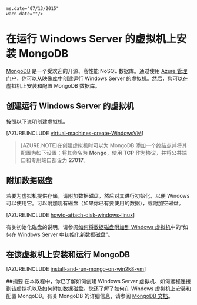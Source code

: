 <properties urlDisplayName="Install MongoDB" pageTitle="在 Windows Server 虚拟机上安装 MongoDB" metaKeywords="Azure vm, Azure MongoDB, Azure remote desktop" description="了解如何在运行 Windows Server 的 Azure VM 上安装 MongoDB。" metaCanonical="" services="virtual-machines" documentationCenter="" title="Install MongoDB on a virtual machine running Windows Server in Azure" authors="kathydav" solutions="" manager="timlt" editor="tysonn" />
<tags
	ms.service="virtual-machines"

	ms.date="07/13/2015"
	wacn.date=""/>

# 在运行 Windows Server 的虚拟机上安装 MongoDB

[MongoDB][MongoDB] 是一个受欢迎的开源、高性能 NoSQL 数据库。通过使用 [Azure 管理门户][AzureManagementPortal]，你可以从映像库中创建运行 Windows Server 的虚拟机。然后，您可以在虚拟机上安装和配置 MongoDB 数据库。


## 创建运行 Windows Server 的虚拟机

按照以下说明创建虚拟机。

[AZURE.INCLUDE [virtual-machines-create-WindowsVM](../includes/virtual-machines-create-WindowsVM.md)]

> [AZURE.NOTE]在创建虚拟机时可以为 MongoDB 添加一个终结点并将其配置为如下设置：将其命名为 **Mongo**，使用 **TCP** 作为协议，并将公共端口和专用端口都设为 **27017**。

## 附加数据磁盘
若要为虚拟机提供存储，请附加数据磁盘，然后对其进行初始化，以便 Windows 可以使用它。可以附加现有磁盘（如果你已有要使用的数据），或附加空磁盘。

[AZURE.INCLUDE [howto-attach-disk-windows-linux](../includes/howto-attach-disk-windows-linux.md)]

有关初始化磁盘的说明，请参阅[如何将数据磁盘附加到 Windows 虚拟机](/zh-cn/documentation/articles/storage-windows-attach-disk/)中的“如何在 Windows Server 中初始化新数据磁盘”。

## 在该虚拟机上安装和运行 MongoDB 

[AZURE.INCLUDE [install-and-run-mongo-on-win2k8-vm](../includes/install-and-run-mongo-on-win2k8-vm.md)]

##摘要
在本教程中，你已了解如何创建 Windows Server 虚拟机、如何远程连接到该虚拟机以及如何附加数据磁盘。您还了解了如何在 Windows 虚拟机上安装和配置 MongoDB。有关 MongoDB 的详细信息，请参阅 [MongoDB 文档][MongoDocs]。

[MongoDocs]: http://docs.mongodb.org/manual/
[MongoDB]: http://www.mongodb.org/
[AzureManagementPortal]: http://manage.windowsazure.cn

<!---HONumber=67-->